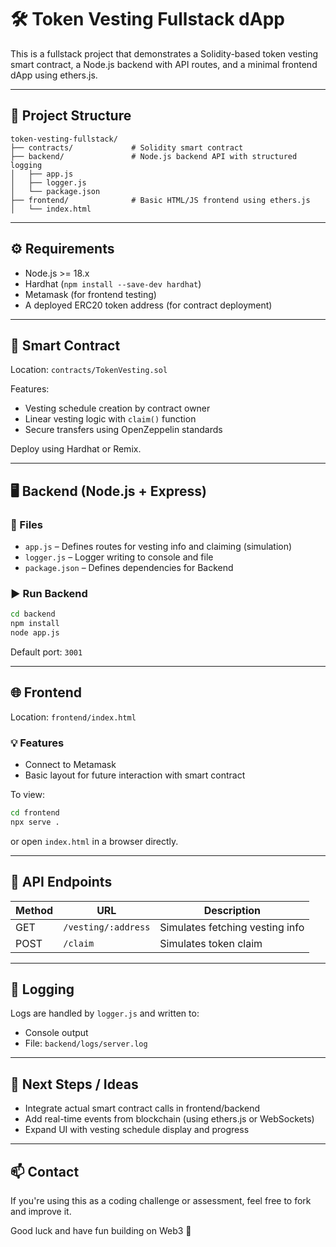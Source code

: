 
# 🛠 Token Vesting Fullstack dApp

This is a fullstack project that demonstrates a Solidity-based token vesting smart contract, a Node.js backend with API routes, and a minimal frontend dApp using ethers.js.

---

## 📁 Project Structure

```
token-vesting-fullstack/
├── contracts/             # Solidity smart contract
├── backend/               # Node.js backend API with structured logging
│   ├── app.js
│   ├── logger.js
│   └── package.json
├── frontend/              # Basic HTML/JS frontend using ethers.js
│   └── index.html
```

---

## ⚙️ Requirements

- Node.js >= 18.x
- Hardhat (`npm install --save-dev hardhat`)
- Metamask (for frontend testing)
- A deployed ERC20 token address (for contract deployment)

---

## 🧩 Smart Contract

Location: `contracts/TokenVesting.sol`

Features:
- Vesting schedule creation by contract owner
- Linear vesting logic with `claim()` function
- Secure transfers using OpenZeppelin standards

Deploy using Hardhat or Remix.

---

## 🖥 Backend (Node.js + Express)

### 📂 Files

- `app.js` – Defines routes for vesting info and claiming (simulation)
- `logger.js` – Logger writing to console and file
- `package.json` – Defines dependencies for Backend

### ▶️ Run Backend

```bash
cd backend
npm install
node app.js
```

Default port: `3001`

---

## 🌐 Frontend

Location: `frontend/index.html`

### 💡 Features

- Connect to Metamask
- Basic layout for future interaction with smart contract

To view:

```bash
cd frontend
npx serve .
```

or open `index.html` in a browser directly.

---

## 📜 API Endpoints

| Method | URL                    | Description                      |
|--------|------------------------|----------------------------------|
| GET    | `/vesting/:address`    | Simulates fetching vesting info |
| POST   | `/claim`               | Simulates token claim           |

---

## 📝 Logging

Logs are handled by `logger.js` and written to:
- Console output
- File: `backend/logs/server.log`

---

## 🚀 Next Steps / Ideas

- Integrate actual smart contract calls in frontend/backend
- Add real-time events from blockchain (using ethers.js or WebSockets)
- Expand UI with vesting schedule display and progress

---

## 📫 Contact

If you're using this as a coding challenge or assessment, feel free to fork and improve it.

Good luck and have fun building on Web3 🚀
